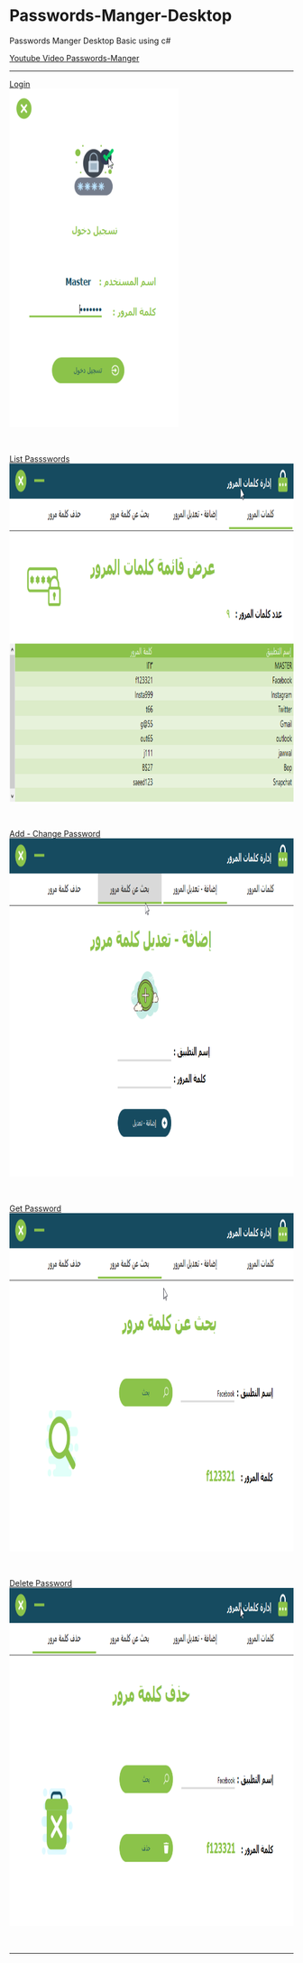 # Passwords-Manger-Desktop
Passwords Manger Desktop Basic using c# 

<a href="https://youtu.be/uGctbjfaHwI?si=VkJdycHMj02KmHzO">Youtube Video Passwords-Manger</a>
<br>

<hr>


<a href="https://github.com/saeednassir/Passwords-Manger-Desktop/blob/main/frmLogin.cs">Login</a>
<br>
<img align="" alt="saeednassir" width="300" height="600" src="https://github.com/saeednassir/Passwords-Manger-Desktop/blob/main/image/img/01-Login.png"/>

<br>

<a href="https://github.com/saeednassir/Passwords-Manger-Desktop/blob/main/UserControls/ucListPasswords.cs">List Passswords</a>
<br>
<img align="" alt="saeednassir" width="900" height="600" src="https://github.com/saeednassir/Passwords-Manger-Desktop/blob/main/image/img/03-ListPasswords.png?raw=true"/>

<br>


<a href="https://github.com/saeednassir/Passwords-Manger-Desktop/blob/main/UserControls/ucAddChangePassword.cs">Add - Change Password</a>
<br>
<img align="" alt="saeednassir" width="900" height="600" src="https://github.com/saeednassir/Passwords-Manger-Desktop/blob/main/image/img/02-Add-ChangePassword.png?raw=true"/>

<br>


<a href="https://github.com/saeednassir/Passwords-Manger-Desktop/blob/main/UserControls/ucGetPassword.cs">Get Password</a>
<br>
<img align="" alt="saeednassir" width="900" height="600" src="https://github.com/saeednassir/Passwords-Manger-Desktop/blob/main/image/img/04-FindPassword.png?raw=true"/>

<br>


<a href="https://github.com/saeednassir/Passwords-Manger-Desktop/blob/main/UserControls/ucDeletePassword.cs">Delete Password</a>
<br>
<img align="" alt="saeednassir" width="900" height="600" src="https://github.com/saeednassir/Passwords-Manger-Desktop/blob/main/image/img/05-DeletePassword.png?raw=true"/>

<br>

<hr>




